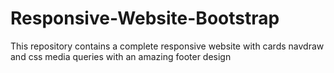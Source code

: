 # Responsive-Website-Bootstrap
This repository contains a complete responsive website with cards navdraw and css media queries with an amazing footer design
